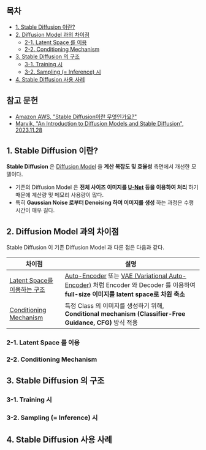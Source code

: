 
## 목차

* [1. Stable Diffusion 이란?](#1-stable-diffusion-이란)
* [2. Diffusion Model 과의 차이점](#2-diffusion-model-과의-차이점)
  * [2-1. Latent Space 를 이용](#2-1-latent-space-를-이용)
  * [2-2. Conditioning Mechanism](#2-2-conditioning-mechanism)
* [3. Stable Diffusion 의 구조](#3-stable-diffusion-의-구조)
  * [3-1. Training 시](#3-1-training-시)
  * [3-2. Sampling (= Inference) 시](#3-2-sampling--inference-시)
* [4. Stable Diffusion 사용 사례](#4-stable-diffusion-사용-사례)

## 참고 문헌

* [Amazon AWS, "Stable Diffusion이란 무엇인가요?"](https://aws.amazon.com/ko/what-is/stable-diffusion/)
* [Marvik, "An Introduction to Diffusion Models and Stable Diffusion", 2023.11.28](https://blog.marvik.ai/2023/11/28/an-introduction-to-diffusion-models-and-stable-diffusion/)

## 1. Stable Diffusion 이란?

**Stable Diffusion** 은 [Diffusion Model](Basics_Diffusion%20Model.md) 을 **계산 복잡도 및 효율성** 측면에서 개선한 모델이다.

* 기존의 Diffusion Model 은 **전체 사이즈 이미지를 [U-Net](../Image%20Processing/Model_U-Net.md) 등을 이용하여 처리** 하기 때문에 계산량 및 메모리 사용량이 많다.
* 특히 **Gaussian Noise 로부터 Denoising 하여 이미지를 생성** 하는 과정은 수행 시간이 매우 길다.

## 2. Diffusion Model 과의 차이점

Stable Diffusion 이 기존 Diffusion Model 과 다른 점은 다음과 같다.

| 차이점                                                   | 설명                                                                                                                                                                                      |
|-------------------------------------------------------|-----------------------------------------------------------------------------------------------------------------------------------------------------------------------------------------|
| [Latent Space를 이용하는 구조](#2-1-latent-space-를-이용)       | [Auto-Encoder](Basics_Auto%20Encoder.md) 또는 [VAE (Variational Auto-Encoder)](Basics_Variational%20Auto%20Encoder.md) 처럼 Encoder 와 Decoder 를 이용하여 **full-size 이미지를 latent space로 차원 축소** |
| [Conditioning Mechanism](#2-2-conditioning-mechanism) | 특정 Class 의 이미지를 생성하기 위해, **Conditional mechanism (Classifier-Free Guidance, CFG)** 방식 적용                                                                                                |

### 2-1. Latent Space 를 이용

### 2-2. Conditioning Mechanism

## 3. Stable Diffusion 의 구조

### 3-1. Training 시

### 3-2. Sampling (= Inference) 시

## 4. Stable Diffusion 사용 사례

